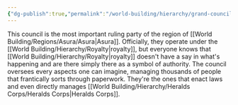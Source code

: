 ```yaml
---
{"dg-publish":true,"permalink":"/world-building/hierarchy/grand-council/","created":"2024-05-30T00:54:17.754-04:00","updated":"2025-02-04T23:49:19.432-05:00"}
---
```


This council is the most important ruling party of the region of [[World Building/Regions/Asura/Asura\|Asura]]. Officially, they operate under the [[World Building/Hierarchy/Royalty\|royalty]], but everyone knows that [[World Building/Hierarchy/Royalty\|royalty]] doesn't have a say in what's happening and are there simply there as a symbol of authority. The council oversees every aspects one can imagine, managing thousands of people that frantically sorts through paperwork. They're the ones that enact laws and even directly manages [[World Building/Hierarchy/Heralds Corps/Heralds Corps\|Heralds Corps]]. 